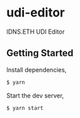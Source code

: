 # udi-editor
IDNS.ETH UDI Editor



## Getting Started

Install dependencies,

```bash
$ yarn
```

Start the dev server,

```bash
$ yarn start
```


```
```